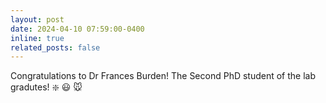 ```yaml
---
layout: post
date: 2024-04-10 07:59:00-0400
inline: true
related_posts: false
---
```

Congratulations to Dr Frances Burden! The Second PhD student of the lab gradutes! :sparkle: :smiley: :mouse: